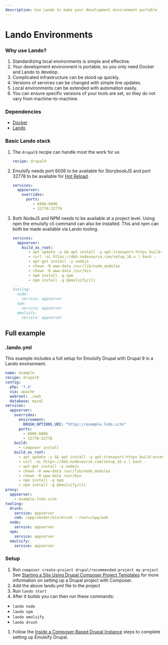 ```yaml
---
description: Use Lando to make your development environment portable
---
```


# Lando Environments

### Why use Lando?

1. Standardizing local environments is simple and effective.
2. Your development environment is portable, so you only need Docker and Lando to develop.
3. Complicated infrastructure can be stood up quickly.
4. Versions of services can be changed with simple line updates.
5. Local environments can be extended with automation easily.
6. You can ensure specific versions of your tools are set, so they do not vary from machine-to-machine.

### Dependencies

* [Docker](https://docs.docker.com/get-docker/)
* [Lando](https://lando.dev/download/)

### Basic Lando stack

1.  The `drupal9` recipe can handle most the work for us

    ```yaml
    recipe: drupal9
    ```
2.  Emulsify needs port 6006 to be available for StorybookJS and port 32778 to be available for [Hot Reload](hot-reload-drupal.md).

    ```yaml
    services:
      appserver:
        overrides:
          ports:
             - 6006:6006
             - 32778:32778
    ```
3.  Both NodeJS and NPM needs to be available at a project level. Using npm the emulsify cli command can also be installed. This and npm can both be made available via Lando tooling.

    ```yaml
    services:
      appserver:
        build_as_root:
           - apt update -y && apt install -y apt-transport-https build-essential unzip
           - curl -sL https://deb.nodesource.com/setup_16.x | bash -
           - apt-get install -y nodejs
           - chown -R www-data /usr/lib/node_modules
           - chown -R www-data /usr/bin
           - npm install -g npm
           - npm install -g @emulsify/cli
    ...
    tooling:
      node:
        service: appserver
      npm:
        service: appserver
      emulsify:
        service: appserver
    ```

## Full example

### .lando.yml

This example includes a full setup for Emulsify Drupal with Drupal 9 in a Lando environment.

```yaml
name: example
recipe: drupal9
config:
  php: '7.4'
  via: apache
  webroot: ./web
  database: mysql
services:
  appserver:
    overrides:
      environment:
        DRUSH_OPTIONS_URI: "https://example.lndo.site"
      ports:
        - 6006:6006
        - 32778:32778
    build:
      - composer install
    build_as_root:
      - apt update -y && apt install -y apt-transport-https build-essential unzip
      - curl -sL https://deb.nodesource.com/setup_16.x | bash -
      - apt-get install -y nodejs
      - chown -R www-data /usr/lib/node_modules
      - chown -R www-data /usr/bin
      - npm install -g npm
      - npm install -g @emulsify/cli
proxy:
  appserver:
    - example.lndo.site
tooling:
  drush:
    service: appserver
    cmd: /app/vendor/bin/drush --root=/app/web
  node:
    service: appserver
  npm:
    service: appserver
  emulsify:
    service: appserver
```

### Setup

1. Run `composer create-project drupal/recommended-project my-project` See [Starting a Site Using Drupal Composer Project Templates](https://www.drupal.org/docs/develop/using-composer/starting-a-site-using-drupal-composer-project-templates) for more information on setting up a Drupal project with Composer.
2. Add the above lando.yml file to the project
3. Run `lando start`
4. After it builds you can then run these commands:

* `lando node`
* `lando npm`
* `lando emulsify`
* `lando drush`

1. Follow the [Inside a Composer-Based Drupal Instance](emulsify-drupal/emulsify-drupal#inside-a-composer-based-drupal-instance) steps to complete setting up Emulsify Drupal.

